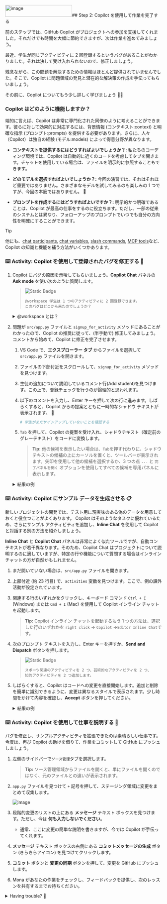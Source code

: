<img width="215" height="38" alt="image" src="https://github.com/user-attachments/assets/a228bddd-c116-4215-bc18-5a7689f4a458" />## Step 2: Copilot を使用して作業を完了する

前のステップでは、GitHub Copilot がプロジェクトへの参加を支援してくれました。それだけでも時間を大幅に節約できますが、次は作業を進めてみましょう。

最近、学生が同じアクティビティに 2 回登録するというバグがあることがわかりました。それは決して受け入れられないので、修正しましょう。

残念ながら、この問題を解決するための情報はほとんど提供されていませんでした。そこで、Copilot に問題領域の発見と潜在的な解決策の作成を手伝ってもらいましょう。

その前に、Copilot についてもう少し詳しく学びましょう 🧑‍🚀

### Copilot はどのように機能しますか？

端的に言えば、Copilot は非常に専門化された同僚のように考えることができます。彼らに対して効果的に対応するには、背景情報 (コンテキスト:context) と明確な指示 (プロンプト:prompts) を提供する必要があります。さらに、人々（Copilot）は独自の経験 (モデル:models) によって得意分野が異なります。

- **コンテキストを提供するにはどうすればよいでしょうか？:** 私たちのコーディング環境では、Copilot は自動的に近くのコードを考慮してタブを開きます。チャットを使用している場合は、ファイルを明示的に参照することもできます。

- **どのモデルを選択すればよいでしょうか？:** 今回の演習では、それはそれほど重要ではありません。さまざまなモデルを試してみるのも楽しみの 1 つですが、今回の本筋ではありません。 🤖

- **プロンプトを作成するにはどうすればよいですか？:** 明示的かつ明確であることは、Copilot が最高の仕事をするのに役立ちます。ただし、一部の従来のシステムとは異なり、フォローアップのプロンプトでいつでも自分の方向性を明確にすることができます。

> [!TIP]
> 他にも、[chat participants](https://docs.github.com/en/copilot/using-github-copilot/copilot-chat/github-copilot-chat-cheat-sheet?tool=vscode#chat-participants), [chat variables](https://docs.github.com/en/copilot/using-github-copilot/copilot-chat/github-copilot-chat-cheat-sheet?tool=vscode#chat-variables), [slash commands](https://docs.github.com/en/copilot/using-github-copilot/copilot-chat/github-copilot-chat-cheat-sheet?tool=vscode#slash-commands-1), [MCP tools](https://code.visualstudio.com/docs/copilot/chat/mcp-servers)など、Copilot の知識と機能を補う方法がいくつかあります。

### :keyboard: Activity: Copilot を使用して登録されたバグを修正する :bug:

1. Copilot にバグの原因を示唆してもらいましょう。**Copilot Chat** パネルの **Ask mode** を使い次のように質問します。

   > ![Static Badge](https://img.shields.io/badge/-Prompt-text?style=social&logo=github%20copilot)
   >
   > ```prompt
   > @workspace 学生は 1 つのアクティビティに 2 回登録できます。
   > このバグはどこから来たのでしょうか？
   > ```

   <details>
   <summary>@workspace とは？</summary>

   素晴らしい質問です！これは、プロジェクト リポジトリを探索し、関連する追加コンテキストを含めようとする特殊な [chat participant](https://docs.github.com/en/copilot/using-github-copilot/copilot-chat/github-copilot-chat-cheat-sheet?tool=vscode#chat-participants) です。

   </details>

1. 問題が `src/app.py` ファイルと `signup_for_activity` メソッドにあることがわかったので、Copilot の推奨に従って、(半手動で) 修正してみましょう。コメントから始めて、Copilot に修正を完了させます。

   1. VS Code で、**エクスプローラー タブ** からファイルを選択して`src/app.py` ファイルを開きます。

   1. ファイルの下部付近をスクロールして、`signup_for_activity` メソッドを見つけます。

   1. 生徒の追加について説明しているコメント行(Add student)を見つけます。この上で、登録チェックを行うのが論理的と思われます。

   1. 以下のコメントを入力し、Enter キーを押して次の行に進みます。しばらくすると、Copilot からの提案とともに一時的なシャドウ テキストが表示されます。 :tada:

      ```python
      # 学生がまだサインアップしていないことを確認する
      ```

   1. `Tab` を押して、Copilot の提案を受け入れ、シャドウテキスト（確定前のグレーテキスト）をコードに変換します。

      > **Tip:** 他の候補を表示したい場合は、`Tab`を押す代わりに、シャドウテキストの候補の上にカーソルを置くと、ツールバーが表示されます。矢印を使用して他の候補を選択するか、3 つの点 `...` と `完了パネルを開く` オプションを使用してすべての候補を専用パネルに表示します。

   <details>
   <summary>結果の例</summary><br/>

   Copilot は日々成長しているため、常に同じ結果が得られるとは限りません。提案に満足できない場合は、この演習の作成中に生成された有効な提案結果の例を次に示します。それを使用して先に進むことができます。

   ```python
   @app.post("/activities/{activity_name}/signup")
   def signup_for_activity(activity_name: str, email: str):
      """Sign up a student for an activity"""
      # Validate activity exists
      if activity_name not in activities:
         raise HTTPException(status_code=404, detail="Activity not found")

      # Get the activity
      activity = activities[activity_name]

      # Validate student is not already signed up
      if email in activity["participants"]:
        raise HTTPException(status_code=400, detail="Student is already signed up")

      # Add student
      activity["participants"].append(email)
      return {"message": f"Signed up {email} for {activity_name}"}
   ```

   </details>

### :keyboard: Activity: Copilot にサンプル データを生成させる 📋

新しいプロジェクトの開発では、テスト用に現実味のある偽のデータを用意しておくと役立つことがよくあります。 Copilot はそのようなタスクに優れているため、さらにサンプル アクティビティを追加し、**Inline Chat** を使用して Copilot と対話する別の方法を紹介しましょう。

**Inline Chat** と **Copilot Chat** パネルは非常によく似たツールですが、自動コンテキストが若干異なります。そのため、Copilot Chat はプロジェクトについて説明するのに適していますが、特定の行や機能について質問する場合はインライン チャットの方が自然かもしれません。

1. まだ開いていない場合は、`src/app.py` ファイルを開きます。

1. 上部付近 (約 23 行目) で、`activities` 変数を見つけます。ここで、例の課外活動が設定されています。

1. 関連する行のいずれかをクリックし、キーボード コマンド `Ctrl + I` (Windows) または `Cmd + I` (Mac) を使用して Copilot インライン チャットを起動します。

   > **Tip:** Copilot インライン チャットを起動するもう 1 つの方法は、選択した行のいずれかを `right click` -> `Copilot` ->`Editor Inline Chat`です。

1. 次のプロンプト テキストを入力し、Enter キーを押すか、**Send and Dispatch** ボタンを押します。

   > ![Static Badge](https://img.shields.io/badge/-Prompt-text?style=social&logo=github%20copilot)
   >
   > ```prompt
   > スポーツ関連のアクティビティを 2 つ、芸術的なアクティビティを 2 つ、
   > 知的アクティビティを 2 つ追加します。
   > ```

1. しばらくすると、Copilot はコードへの変更を直接開始します。追加と削除を簡単に識別できるように、変更は異なるスタイルで表示されます。少し時間をかけて内容を確認し、**Accept** ボタンを押してください。

   <details>
   <summary>結果の例</summary><br/>

   Copilot は日々成長しているため、常に同じ結果が得られるとは限りません。提案に満足できない場合は、この演習の作成中に生成された結果の例を次に示します。問題が発生した場合は、これを使用して先に進むことができます。

   ```python
   # In-memory activity database
   activities = {
      "Chess Club": {
         "description": "Learn strategies and compete in chess tournaments",
         "schedule": "Fridays, 3:30 PM - 5:00 PM",
         "max_participants": 12,
         "participants": ["michael@mergington.edu", "daniel@mergington.edu"]
      },
      "Programming Class": {
         "description": "Learn programming fundamentals and build software projects",
         "schedule": "Tuesdays and Thursdays, 3:30 PM - 4:30 PM",
         "max_participants": 20,
         "participants": ["emma@mergington.edu", "sophia@mergington.edu"]
      },
      "Gym Class": {
         "description": "Physical education and sports activities",
         "schedule": "Mondays, Wednesdays, Fridays, 2:00 PM - 3:00 PM",
         "max_participants": 30,
         "participants": ["john@mergington.edu", "olivia@mergington.edu"]
      },
      "Basketball Team": {
         "description": "Competitive basketball training and games",
         "schedule": "Tuesdays and Thursdays, 4:00 PM - 6:00 PM",
         "max_participants": 15,
         "participants": []
      },
      "Swimming Club": {
         "description": "Swimming training and water sports",
         "schedule": "Mondays and Wednesdays, 3:30 PM - 5:00 PM",
         "max_participants": 20,
         "participants": []
      },
      "Art Studio": {
         "description": "Express creativity through painting and drawing",
         "schedule": "Wednesdays, 3:30 PM - 5:00 PM",
         "max_participants": 15,
         "participants": []
      },
      "Drama Club": {
         "description": "Theater arts and performance training",
         "schedule": "Tuesdays, 4:00 PM - 6:00 PM",
         "max_participants": 25,
         "participants": []
      },
      "Debate Team": {
         "description": "Learn public speaking and argumentation skills",
         "schedule": "Thursdays, 3:30 PM - 5:00 PM",
         "max_participants": 16,
         "participants": []
      },
      "Science Club": {
         "description": "Hands-on experiments and scientific exploration",
         "schedule": "Fridays, 3:30 PM - 5:00 PM",
         "max_participants": 20,
         "participants": []
      }
   }
   ```

   </details>

### :keyboard: Activity: Copilot を使用して仕事を説明する 💬

バグを修正し、サンプルアクティビティを拡張できたのは素晴らしい仕事です。今度は、再び Copilot の助けを借りて、作業をコミットして GitHub にプッシュしましょう。

1. 左側のサイドバーで`ソース管理`タブを選択します。

   > **Tip:** ソース管理領域からファイルを開くと、単にファイルを開くのではなく、元のファイルとの違いが表示されます。

1. `app.py` ファイルを見つけて `+` 記号を押して、ステージング領域に変更をまとめて収集します。

   ![image](https://github.com/user-attachments/assets/7d3daf4e-4125-4775-88a7-33251cd7293e)

1. 段階的変更のリストの上にある **メッセージ** テキスト ボックスを見つけます。ただし、今は **何も入力しないでください**。

   - 通常、ここに変更の簡単な説明を書きますが、今では Copilot が手伝ってくれます。

1. **メッセージ** テキスト ボックスの右側にある **コミットメッセージの生成** ボタン (きらきらアイコン) を見つけてクリックします。

1. **コミット** ボタンと **変更の同期** ボタンを押して、変更を GitHub にプッシュします。

1. Mona があなたの作業をチェックし、フィードバックを提供し、次のレッスンを共有するまでお待ちください。

<details>
<summary>Having trouble? 🤷</summary><br/>

If you don't get feedback, here are some things to check:

- Make sure your pushed the `src/app.py` file changes to the branch `accelerate-with-copilot`.

</details>
